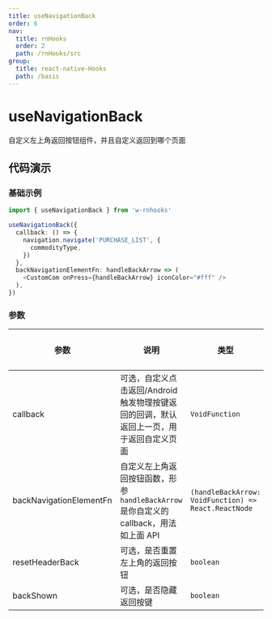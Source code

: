 ```yaml
---
title: useNavigationBack
order: 6
nav:
  title: rnHooks
  order: 2
  path: /rnHooks/src
group:
  title: react-native-Hooks
  path: /basis
---
```


# useNavigationBack

自定义左上角返回按钮组件，并且自定义返回到哪个页面

## 代码演示

### 基础示例

```typescript
import { useNavigationBack } from 'w-rnhooks'

useNavigationBack({
  callback: () => {
    navigation.navigate('PURCHASE_LIST', {
      commodityType,
    })
  },
  backNavigationElementFn: handleBackArrow => (
    <CustomCom onPress={handleBackArrow} iconColor="#fff" />
  ),
})
```

### 参数

| 参数                    | 说明                                                                                    | 类型                                                 | 默认值 |
| ----------------------- | --------------------------------------------------------------------------------------- | ---------------------------------------------------- | ------ |
| callback                | 可选，自定义点击返回/Android 触发物理按键返回的回调，默认返回上一页，用于返回自定义页面 | `VoidFunction`                                       | -      |
| backNavigationElementFn | 自定义左上角返回按钮函数，形参`handleBackArrow`是你自定义的 callback，用法如上面 API    | `(handleBackArrow: VoidFunction) => React.ReactNode` | -      |
| resetHeaderBack         | 可选，是否重置左上角的返回按钮                                                          | `boolean`                                            | true   |
| backShown               | 可选，是否隐藏返回按键                                                                  | `boolean`                                            | true   |
